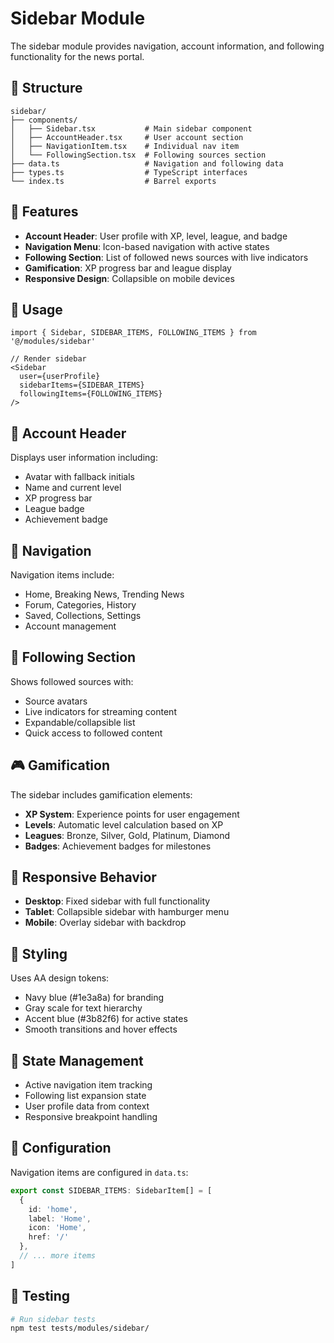 # Sidebar Module

The sidebar module provides navigation, account information, and following functionality for the news portal.

## 📁 Structure

```
sidebar/
├── components/
│   ├── Sidebar.tsx           # Main sidebar component
│   ├── AccountHeader.tsx     # User account section
│   ├── NavigationItem.tsx    # Individual nav item
│   └── FollowingSection.tsx  # Following sources section
├── data.ts                   # Navigation and following data
├── types.ts                  # TypeScript interfaces
└── index.ts                  # Barrel exports
```

## 🎯 Features

- **Account Header**: User profile with XP, level, league, and badge
- **Navigation Menu**: Icon-based navigation with active states
- **Following Section**: List of followed news sources with live indicators
- **Gamification**: XP progress bar and league display
- **Responsive Design**: Collapsible on mobile devices

## 🔧 Usage

```tsx
import { Sidebar, SIDEBAR_ITEMS, FOLLOWING_ITEMS } from '@/modules/sidebar'

// Render sidebar
<Sidebar
  user={userProfile}
  sidebarItems={SIDEBAR_ITEMS}
  followingItems={FOLLOWING_ITEMS}
/>
```

## 👤 Account Header

Displays user information including:
- Avatar with fallback initials
- Name and current level
- XP progress bar
- League badge
- Achievement badge

## 🧭 Navigation

Navigation items include:
- Home, Breaking News, Trending News
- Forum, Categories, History
- Saved, Collections, Settings
- Account management

## 👥 Following Section

Shows followed sources with:
- Source avatars
- Live indicators for streaming content
- Expandable/collapsible list
- Quick access to followed content

## 🎮 Gamification

The sidebar includes gamification elements:
- **XP System**: Experience points for user engagement
- **Levels**: Automatic level calculation based on XP
- **Leagues**: Bronze, Silver, Gold, Platinum, Diamond
- **Badges**: Achievement badges for milestones

## 📱 Responsive Behavior

- **Desktop**: Fixed sidebar with full functionality
- **Tablet**: Collapsible sidebar with hamburger menu
- **Mobile**: Overlay sidebar with backdrop

## 🎨 Styling

Uses AA design tokens:
- Navy blue (#1e3a8a) for branding
- Gray scale for text hierarchy
- Accent blue (#3b82f6) for active states
- Smooth transitions and hover effects

## 🔄 State Management

- Active navigation item tracking
- Following list expansion state
- User profile data from context
- Responsive breakpoint handling

## 📝 Configuration

Navigation items are configured in `data.ts`:

```typescript
export const SIDEBAR_ITEMS: SidebarItem[] = [
  {
    id: 'home',
    label: 'Home',
    icon: 'Home',
    href: '/'
  },
  // ... more items
]
```

## 🧪 Testing

```bash
# Run sidebar tests
npm test tests/modules/sidebar/
```



